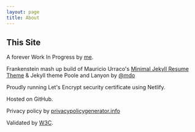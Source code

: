 ```yaml
---
layout: page
title: About
---
```

## This Site

A forever Work In Progress by <a href="{{ site.url }}/history">me</a>.

Frankenstein mash up build of Mauricio Urraco's [Minimal Jekyll Resume Theme](https://github.com/murraco/jekyll-theme-minimal-resume) & Jekyll theme Poole and Lanyon by [@mdo](https://twitter.com/mdo)

Proudly running Let's Encrypt security certificate using Netlify. 

Hosted on GitHub. 

Privacy policy by [privacypolicygenerator.info](https://privacypolicygenerator.info)

Validated by [W3C](https://validator.w3.org/).
